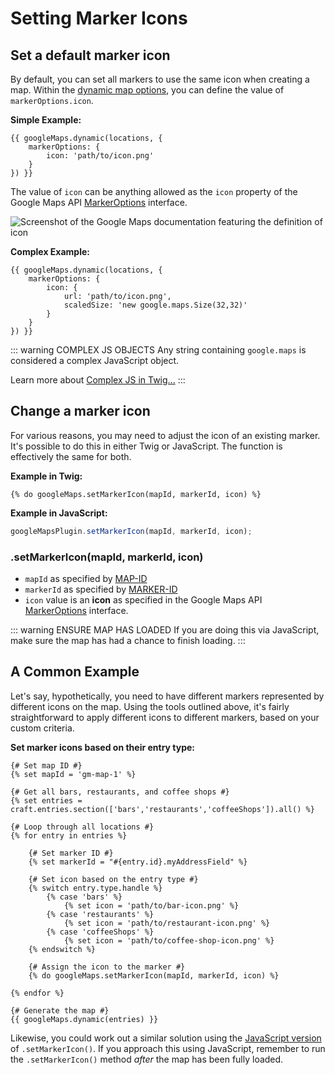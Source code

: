# Setting Marker Icons

## Set a default marker icon

By default, you can set all markers to use the same icon when creating a map. Within the [dynamic map options](/maps/dynamic/#options), you can define the value of `markerOptions.icon`.

**Simple Example:**

```twig
{{ googleMaps.dynamic(locations, {
    markerOptions: {
        icon: 'path/to/icon.png'
    }
}) }}
```

The value of `icon` can be anything allowed as the `icon` property of the Google Maps API [MarkerOptions](https://developers.google.com/maps/documentation/javascript/reference/marker#MarkerOptions.icon) interface.

<img :src="$withBase('/images/guides/icon.png')" alt="Screenshot of the Google Maps documentation featuring the definition of icon">

**Complex Example:**

```twig
{{ googleMaps.dynamic(locations, {
    markerOptions: {
        icon: {
            url: 'path/to/icon.png',
            scaledSize: 'new google.maps.Size(32,32)'
        }
    }
}) }}
```

::: warning COMPLEX JS OBJECTS
Any string containing `google.maps` is considered a complex JavaScript object.

Learn more about [Complex JS in Twig...](/guides/complex-js-in-twig/)
:::

## Change a marker icon

For various reasons, you may need to adjust the icon of an existing marker. It's possible to do this in either Twig or JavaScript. The function is effectively the same for both.

**Example in Twig:**

```twig
{% do googleMaps.setMarkerIcon(mapId, markerId, icon) %}
```

**Example in JavaScript:**

```js
googleMapsPlugin.setMarkerIcon(mapId, markerId, icon);
```

### .setMarkerIcon(mapId, markerId, icon)

 - `mapId` as specified by [MAP-ID](/javascript-object/google-maps-objects/#map-objects)
 - `markerId` as specified by [MARKER-ID](/javascript-object/google-maps-objects/#marker-objects)
 - `icon` value is an **icon** as specified in the Google Maps API [MarkerOptions](https://developers.google.com/maps/documentation/javascript/reference/marker#MarkerOptions.icon) interface.

::: warning ENSURE MAP HAS LOADED
If you are doing this via JavaScript, make sure the map has had a chance to finish loading.
:::

## A Common Example

Let's say, hypothetically, you need to have different markers represented by different icons on the map. Using the tools outlined above, it's fairly straightforward to apply different icons to different markers, based on your custom criteria.

**Set marker icons based on their entry type:**

```twig
{# Set map ID #}
{% set mapId = 'gm-map-1' %}

{# Get all bars, restaurants, and coffee shops #}
{% set entries = craft.entries.section(['bars','restaurants','coffeeShops']).all() %}

{# Loop through all locations #}
{% for entry in entries %}

    {# Set marker ID #}
    {% set markerId = "#{entry.id}.myAddressField" %}
    
    {# Set icon based on the entry type #}
    {% switch entry.type.handle %}
        {% case 'bars' %}
            {% set icon = 'path/to/bar-icon.png' %}
        {% case 'restaurants' %}
            {% set icon = 'path/to/restaurant-icon.png' %}
        {% case 'coffeeShops' %}
            {% set icon = 'path/to/coffee-shop-icon.png' %}
    {% endswitch %}

    {# Assign the icon to the marker #}
    {% do googleMaps.setMarkerIcon(mapId, markerId, icon) %}

{% endfor %}

{# Generate the map #}
{{ googleMaps.dynamic(entries) }}
```

Likewise, you could work out a similar solution using the [JavaScript version](/javascript-object/#setmarkericon-mapid-markerid-icon) of `.setMarkerIcon()`. If you approach this using JavaScript, remember to run the `.setMarkerIcon()` method _after_ the map has been fully loaded.
